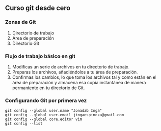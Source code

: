 ## Curso git desde cero

### Zonas de Git
1. Directorio de trabajo
2. Área de preparación
3. Directorio Git

### Flujo de trabajo básico en git
1. Modificas un serie de archivos en tu directorio de trabajo.
2. Preparas los archivos, añadiéndolos a tu área de preparación.
3. Confirmas los cambios, lo que toma los archivos tal y como están en el área de preparación y almacena esa copia instantánea de manera permantente en tu directorio de Git.

### Configurando Git por primera vez
```
git config --global user.name "Jonadab Inga"
git config --global user.email jingaespinoza@gmail.com
git config --global core.editor vim
git config --list
```